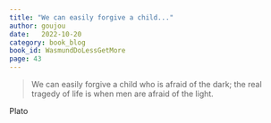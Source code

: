 ```yaml
---
title: "We can easily forgive a child..."
author: goujou
date:   2022-10-20
category: book_blog
book_id: WasmundDoLessGetMore
page: 43
---
```

> We can easily forgive a child who is afraid of the dark; the real tragedy of life is when men are afraid of the light.

Plato
